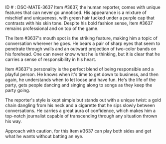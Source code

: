 ID # : DSC-MATE-3637
Item #3637, the human reporter, comes with unique features that can never go unnoticed. His appearance is a mixture of mischief and uniqueness, with green hair tucked under a purple cap that contrasts with his skin tone. Despite his bold fashion sense, Item #3637 remains professional and on top of the game.

The Item #3637's mouth spot is the striking feature, making him a topic of conversation wherever he goes. He bears a pair of sharp eyes that seem to penetrate through walls and an outward projection of two-color bands on his forehead. One can never know what he is thinking, but it is clear that he carries a sense of responsibility in his heart.

Item #3637's personality is the perfect blend of being responsible and a playful person. He knows when it's time to get down to business, and then again, he understands when to let loose and have fun. He's the life of the party, gets people dancing and singing along to songs as they keep the party going.

The reporter's style is kept simple but stands out with a unique twist: a gold chain dangling from his neck and a cigarette that he sips slowly between conversations. He carries a great aura of confidence, which makes him a top-notch journalist capable of transcending through any situation thrown his way.

Approach with caution, for this Item #3637 can play both sides and get what he wants without batting an eye.